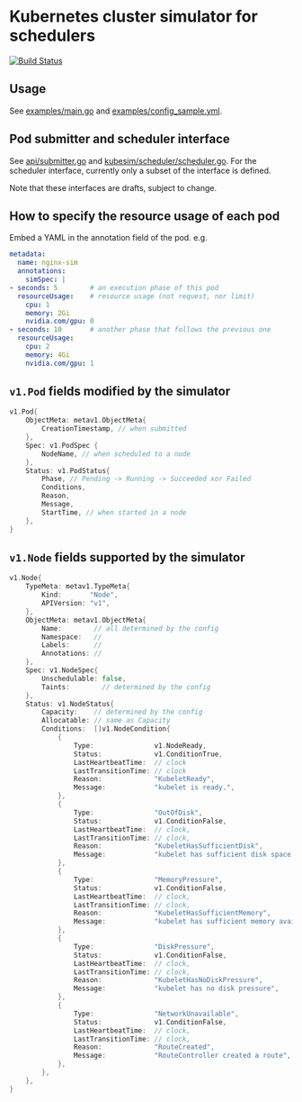 # Kubernetes cluster simulator for schedulers

[![Build Status](https://travis-ci.com/ordovicia/kubernetes-simulator.svg?branch=master)](https://travis-ci.com/ordovicia/kubernetes-simulator)

## Usage

See [examples/main.go](examples/main.go) and [examples/config_sample.yml](examples/config_sample.yml).

## Pod submitter and scheduler interface

See [api/submitter.go](api/submitter.go) and [kubesim/scheduler/scheduler.go](kubesim/scheduler/scheduler.go).
For the scheduler interface, currently only a subset of the interface is defined.

Note that these interfaces are drafts, subject to change.

## How to specify the resource usage of each pod

Embed a YAML in the annotation field of the pod. e.g.

```yaml
metadata:
  name: nginx-sim
  annotations:
    simSpec: |
- seconds: 5        # an execution phase of this pod
  resourceUsage:    # resource usage (not request, nor limit)
    cpu: 1
    memory: 2Gi
    nvidia.com/gpu: 0
- seconds: 10       # another phase that follows the previous one
  resourceUsage:
    cpu: 2
    memory: 4Gi
    nvidia.com/gpu: 1
```

## `v1.Pod` fields modified by the simulator

```go
v1.Pod{
	ObjectMeta: metav1.ObjectMeta{
        CreationTimestamp, // when submitted
    },
    Spec: v1.PodSpec {
        NodeName, // when scheduled to a node
    },
    Status: v1.PodStatus{
        Phase, // Pending -> Running -> Succeeded xor Failed
        Conditions,  
        Reason,
        Message,
        StartTime, // when started in a node
    },
}
```

## `v1.Node` fields supported by the simulator

```go
v1.Node{
    TypeMeta: metav1.TypeMeta{
        Kind:       "Node",
        APIVersion: "v1",
    },
    ObjectMeta: metav1.ObjectMeta{
        Name:        // all determined by the config
        Namespace:   //
        Labels:      //
        Annotations: //
    },
    Spec: v1.NodeSpec{
        Unschedulable: false,
        Taints:        // determined by the config
    },
    Status: v1.NodeStatus{
        Capacity:    // determined by the config
        Allocatable: // same as Capacity
        Conditions:  []v1.NodeCondition{
            {
                Type:               v1.NodeReady,
                Status:             v1.ConditionTrue,
                LastHeartbeatTime:  // clock
                LastTransitionTime: // clock
                Reason:             "KubeletReady",
                Message:            "kubelet is ready.",
            },
            {
                Type:               "OutOfDisk",
                Status:             v1.ConditionFalse,
                LastHeartbeatTime:  // clock,
                LastTransitionTime: // clock,
                Reason:             "KubeletHasSufficientDisk",
                Message:            "kubelet has sufficient disk space available",
            },
            {
                Type:               "MemoryPressure",
                Status:             v1.ConditionFalse,
                LastHeartbeatTime:  // clock,
                LastTransitionTime: // clock,
                Reason:             "KubeletHasSufficientMemory",
                Message:            "kubelet has sufficient memory available",
            },
            {
                Type:               "DiskPressure",
                Status:             v1.ConditionFalse,
                LastHeartbeatTime:  // clock,
                LastTransitionTime: // clock,
                Reason:             "KubeletHasNoDiskPressure",
                Message:            "kubelet has no disk pressure",
            },
            {
                Type:               "NetworkUnavailable",
                Status:             v1.ConditionFalse,
                LastHeartbeatTime:  // clock,
                LastTransitionTime: // clock,
                Reason:             "RouteCreated",
                Message:            "RouteController created a route",
            },
        },
    },
}
```
